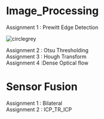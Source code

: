 # Image_Processing

Assignment 1 : Prewitt Edge Detection <br />

![circlegrey](https://user-images.githubusercontent.com/26121645/127031714-48830a0b-5277-4f63-ab49-036900406c9d.png)




Assignment 2 : Otsu Thresholding <br />
Assignment 3 : Hough Transform <br />
Assignment 4 :Dense Optical flow <br />

# Sensor Fusion
Assignment 1 : Bilateral <br />
Assignment 2 : ICP_TR_ICP



